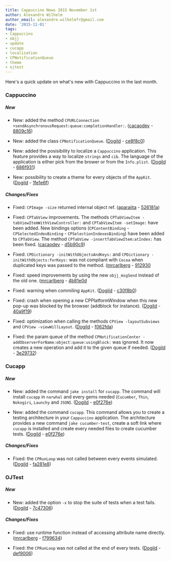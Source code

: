 ```yaml
---
title: Cappuccino News 2015 November 1st
author: Alexandre Wilhelm
author_email: alexandre.wilhelmfr@gmail.com
date: '2015-11-01'
tags:
- Cappuccino
- objj
- update
- cucapp
- localization
- CPNotificationQueue
- theme
- ojtest
---
```


Here's a quick update on what's new with Cappuccino in the last month.

### Cappuccino

##### New

- New: added the method `CPURLConnection +sendAsynchronousRequest:queue:completionHandler:`. ([cacaodev](https://github.com/cacaodev) - [8809c16](https://github.com/cappuccino/cappuccino/commit/8809c1634f683efe1142833deaa8f5565fa6fcba))

- New: added the class `CPNotificationQueue`. ([Dogild](https://github.com/dogild) - [ce8f8c0](https://github.com/cappuccino/cappuccino/commit/ce8f8c05e1b409c6a75849793bb1ee5e30b524f5))

- New: added the posisibility to localize a `Cappuccino` application. This feature provides a way to localize `strings` and `cib`. The language of the application is either pick from the brower or from the `Info.plist`. ([Dogild](https://github.com/dogild) - [686f931](https://github.com/cappuccino/cappuccino/commit/686f931fb48fd2a2950519d5d957ed756528b0b2))

- New: possibility to create a theme for every objects of the `AppKit`. ([Dogild](https://github.com/dogild) - [1fe1e6f](https://github.com/cappuccino/cappuccino/commit/1fe1e6f265b9c3175622458721d3afbab89aead6))

##### Changes/Fixes

- Fixed: `CPImage -size` returned internal object ref. ([aparajita](https://github.com/aparajita) - [526181a](https://github.com/cappuccino/cappuccino/commit/526181a76b3e28775dea24c917aa16b6e929128b))

- Fixed: `CPTabView` improvements. The methods `CPTabViewItem -tabViewItemWithViewController:` and `CPTabViewItem -setImage:` have been added. New bindings options (`CPContentBinding` - `CPSelectedIndexBinding` - `CPSelectionIndexesBinding`) have been added to `CPTabView`. The method `CPTabView -insertTabViewItem:atIndex:` has been fixed. ([cacaodev](https://github.com/cacaodev) - [d5b90c9](https://github.com/cappuccino/cappuccino/commit/d5b90c91f572a803a61290e44460cf1728d9d046))

- Fixed: `CPDictionary -initWithObjectsAndKeys:` and `CPDictionary -initWithObjects:forKeys:` was not compliant with `Cocoa` when duplicated keys was passed to the method. ([mrcarlberg](https://github.com/mrcarlberg) - [912930](https://github.com/cappuccino/cappuccino/commit/9129301c890c1ff1dc11e91a1fb6ba7f183938a7)

- Fixed: speed improvements by using the new `objj_msgSend` instead of the old one. ([mrcarlberg](https://github.com/mrcarlberg) - [4b81e0d](https://github.com/cappuccino/cappuccino/commit/4b81e0d8afd941bb1356f22630ee70ddae5566b1)

- Fixed: warning when commiling `AppKit`. ([Dogild](https://github.com/dogild) - [c30f8b0](https://github.com/cappuccino/cappuccino/commit/c30f8b09b08404d8898723736f68172f120a391a))

- Fixed: crash when opening a new CPPlatformWindow when this new pop-up was blocked by the browser (addblock for instance). ([Dogild](https://github.com/dogild) - [40a9f19](https://github.com/cappuccino/cappuccino/commit/40a9f19352d8a1bbfdf9ccc49f44bc94bca67d31))

- Fixed: optimization when calling the methods `CPView -layoutSubviews` and `CPView -viewWillLayout`. ([Dogild](https://github.com/dogild) - [f062fda](https://github.com/cappuccino/cappuccino/commit/f062fda2f7d2e5767468a71a2656eed661edd1dc))

- Fixed: the param queue of the method `CPNotificationCenter -addObserverForName:object:queue:usingBlock:` was ignored. It now creates a new operation and add it to the given queue if needed. ([Dogild](https://github.com/dogild) - [3e29732](https://github.com/cappuccino/cappuccino/commit/3e29732e462e02dacfd66851e6dd67886ed69889))


### Cucapp

##### New

- New: added the command `jake install` for `cucapp`. The command will install `cucapp` in `narwhal` and every gems needed (`Cucumber`, `Thin`, `Nokogiri`, `Launchy` and `JSON`). ([Dogild](https://github.com/dogild) - [e0f276e](https://github.com/cappuccino/cucapp/commit/e0f276e45def1d59a99b224d6aff31c4cce741e))

- New: added the command `cucapp`. This command allows you to create a testing architecture in your `Cappuccino` application. The architecture provides a new command `jake cucumber-test`, create a soft link where `cucapp` is installed and create every needed files to create cucumber tests. ([Dogild](https://github.com/dogild) - [e0f276e](https://github.com/cappuccino/cucapp/commit/e0f276e45def1d59a99b224d6aff31c4cce741e))

##### Changes/Fixes

- Fixed: the `CPRunLoop` was not called between every events simulated. ([Dogild](https://github.com/dogild) - [fa281e8](https://github.com/cappuccino/cucapp/commit/fa281e86357653cd6e2aa797952ff1ea94801b6c))


### OJTest

##### New

- New: added the option `-x` to stop the suite of tests when a test fails. ([Dogild](https://github.com/dogild) - [7c47306](https://github.com/cappuccino/OJTest/commit/7c473061450f27b27b97ae6e04793ba140613f21))

##### Changes/Fixes

- Fixed: use runtime function instead of accessing attribute name directly. ([mrcarlberg](https://github.com/mrcarlberg) - [f799634](https://github.com/cappuccino/OJTest/commit/f799634d20a62c32ef421eef8d7fd8660e7ee860))

- Fixed: the `CPRunLoop` was not called at the end of every tests. ([Dogild](https://github.com/dogild) - [def9006](https://github.com/cappuccino/OJTest/commit/def9006f14ed05d218623388145e1c44edf24c51))
